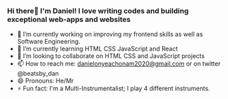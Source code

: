 ### Hi there👋 I'm Daniel! I love writing codes and building exceptional web-apps and websites

- 🔭 I’m currently working on improving my frontend skills as well as Software Engineering.
- 🌱 I’m currently learning HTML CSS JavaScript and React
- 👯 I’m looking to collaborate on HTML CSS and JavaScript projects
- 📫 How to reach me: danielonyeachonam2020@gmail.com or on twitter @beatsby_dan
- 😄 Pronouns: He/Mr
- ⚡ Fun fact: I'm a Multi-Instrumentalist; I play 4 different instruments.

